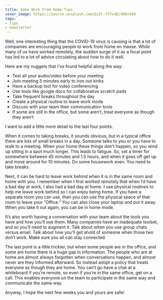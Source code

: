 ```yaml
---
title: Some Work From Home Tips
cover_image: https://source.unsplash.com/DzIt-fTYv4E/900x500
tags:
- tips
- newsletter
---
```

Well, one interesting thing that the COVID-19 virus is causing is that a lot of companies are encouraging people to work from home en masse. While many of us have worked remotely, the sudden surge of it as a focal point has led to a lot of advice circulating about how to do it well.

Here are my nuggets that I’ve found helpful along the way:
- Test all your audio/video before your meeting
- Join meeting 5 minutes early to iron out kinks
- Have a backup tool for video conferencing
- Use tools like google docs for collaborative scratch pads
- Take frequent breaks throughout the day
- Create a physical routine to leave work mode
- Discuss with your team their communication tools
- If some are still in the office, but some aren’t, treat everyone as though they aren’t

I want to add a little more detail to the last four points. 

When it comes to taking breaks, it sounds obvious, but in a typical office there are lots of small breaks in a day. Someone talks to you or you have to walk to a meeting. When your home these things don’t happen, so you wind up sitting in a spot much longer. This leads to fatigue. So, set a timer for somewhere between 45 minutes and 1.5 hours, and when it goes off get up and move around for 10 minutes. Do some housework even. You need to take breaks.

Next, it can be hard to leave work behind when it is in the same room and home with you. I remember when I first worked remotely that when I’d have a bad day at work, I also had a bad day at home. I use physical routines to help me leave work behind so I can enjoy being home. If you have a separate room you can use, then you can use the physical space of that room to leave your “Office.” You can also close your laptop and put it away. When you take it out again, you can be in home mode. 

It’s also worth having a conversation with your team about the tools you have and how you’ll use them. Many companies have an inadequate toolset, and so you’ll need to augment it. Talk about when you use group chats versus email. Talk about how you’ll get ahold of someone when those two don’t work. Make sure you all can stay connected.

The last point is a little trickier, but when some people are in the office, and some are home there is a huge gap in information. The people who are at home are almost always forgotten when conversations happen, and almost never are they informed afterward. So instead adopt a policy that treats everyone as though they are home. You can’t go have a chat at a whiteboard if you’re remote, so even if you’re in the same office, get on a call. This enables everyone on the team to participate in the same way and communicate the same way.

Anyway, I hope the next few weeks you and yours are safe!
